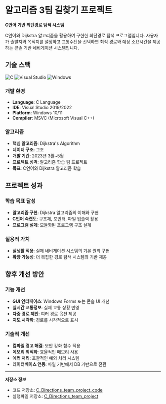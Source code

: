 # 알고리즘 3팀 길찾기 프로젝트

**C언어 기반 최단경로 탐색 시스템**

C언어와 Dijkstra 알고리즘을 활용하여 구현한 최단경로 탐색 프로그램입니다. 사용자가 출발지와 목적지를 설정하고 교통수단을 선택하면 최적 경로와 예상 소요시간을 제공하는 콘솔 기반 네비게이션 시스템입니다.

## 기술 스택

![C](https://img.shields.io/badge/C-00599C?style=for-the-badge&logo=c&logoColor=white)
![Visual Studio](https://img.shields.io/badge/Visual%20Studio-5C2D91?style=for-the-badge&logo=visual-studio&logoColor=white)
![Windows](https://img.shields.io/badge/Windows-0078D4?style=for-the-badge&logo=windows&logoColor=white)

### 개발 환경
- **Language**: C Language
- **IDE**: Visual Studio 2019/2022
- **Platform**: Windows 10/11
- **Compiler**: MSVC (Microsoft Visual C++)

### 알고리즘
- **핵심 알고리즘**: Dijkstra's Algorithm
- **데이터 구조**: 그조
- **개발 기간**: 2023년 3월~5월
- **프로젝트 성격**: 알고리즘 학습 팀 프로젝트
- **목표**: C언어와 Dijkstra 알고리즘 학습

## 프로젝트 성과

### 학습 목표 달성
- **알고리즘 구현**: Dijkstra 알고리즘의 이해와 구현
- **C언어 숙련도**: 구조체, 포인터, 파일 입출력 활용
- **프로그램 설계**: 모듈화된 프로그램 구조 설계

### 실용적 가치
- **실생활 적용**: 실제 네비게이션 시스템의 기본 원리 구현
- **확장 가능성**: 더 복잡한 경로 탐색 시스템의 기반 제공

## 향후 개선 방안

### 기능 개선
- **GUI 인터페이스**: Windows Forms 또는 콘솔 UI 개선
- **실시간 교통정보**: 실제 교통 상황 반영
- **다중 경로 제안**: 여러 경로 옵션 제공
- **지도 시각화**: 경로를 시각적으로 표시

### 기술적 개선
- **컴파일 경고 해결**: 보안 강화 함수 적용
- **메모리 최적화**: 효율적인 메모리 사용
- **에러 처리**: 포괄적인 예외 처리 시스템
- **데이터베이스 연동**: 파일 기반에서 DB 기반으로 전환

---

**저장소 정보**
- 코드 저장소: [C_Directions_team_project_code](https://github.com/Sjoneon/C_Directions_team_project_code)
- 실행파일 저장소: [C_Directions_team_project](https://github.com/Sjoneon/C_Directions_team_project)
